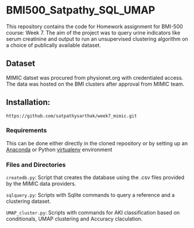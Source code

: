 # BMI500_Satpathy_SQL_UMAP

This repository contains the code for Homework assignment for BMI-500 course: Week 7.  The aim of the project was to query urine indicators like serum creatinine and output to run an unsupervised clustering algorithm on a choice of publically available dataset. 

## Dataset

MIMIC datset was procured from physionet.org with credentialed access. The data was hosted on the BMI clusters after approval from MIMIC team.

## Installation:

```install
https://github.com/satpathysarthak/week7_mimic.git
```

### Requirements


This can be done either directly in the cloned repository or by setting up an [Anaconda](https://docs.conda.io/projects/conda/en/latest/user-guide/tasks/manage-environments.html) or Python [virtualenv](https://virtualenv.pypa.io/en/stable/user_guide.html) environment

### Files and Directories
`createdb.py`: Script that creates the database using the .csv files provided by the MIMIC data providers.

`sqlquery.py`: Scripts with Sqlite commands to query a reference and a clustering dataset. 

`UMAP_cluster.py`: Scripts with commands for AKI classification based on conditionals, UMAP clustering and Accuracy claculation.
